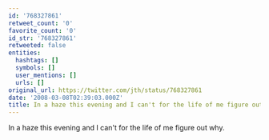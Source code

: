 ```yaml
---
id: '768327861'
retweet_count: '0'
favorite_count: '0'
id_str: '768327861'
retweeted: false
entities:
  hashtags: []
  symbols: []
  user_mentions: []
  urls: []
original_url: https://twitter.com/jth/status/768327861
date: '2008-03-08T02:39:03.000Z'
title: In a haze this evening and I can't for the life of me figure out why.
---
```


In a haze this evening and I can't for the life of me figure out why.